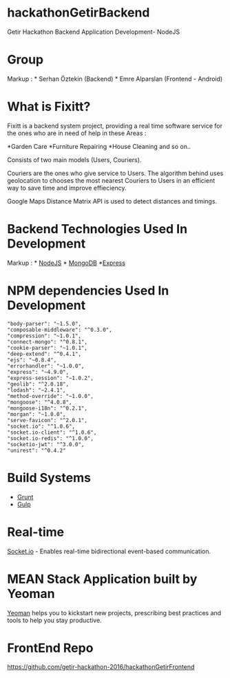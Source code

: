 # hackathonGetirBackend

Getir Hackathon Backend Application Development- NodeJS


# Group
Markup : * Serhan Öztekin (Backend)
         * Emre Alparslan (Frontend - Android)

# What is Fixitt?
Fixitt is a backend system project, providing a real time software service for the ones who are in need of help in these Areas :

*Garden Care
*Furniture Repairing
*House Cleaning 
and so on..

Consists of two main models (Users, Couriers).

Couriers are the ones who give service to Users.
The algorithm behind uses geolocation to chooses the most nearest Couriers to Users in an efficient way to save time and improve effieciency.


Google Maps Distance Matrix API is used to detect distances and timings.

# Backend Technologies Used In Development
Markup : * [NodeJS](https://nodejs.org/en/)
         * [MongoDB](https://www.mongodb.org/)
         *[Express](http://expressjs.com/)




# NPM dependencies Used In Development 

    "body-parser": "~1.5.0",
    "composable-middleware": "^0.3.0",
    "compression": "~1.0.1",
    "connect-mongo": "^0.8.1",
    "cookie-parser": "~1.0.1",
    "deep-extend": "^0.4.1",
    "ejs": "~0.8.4",
    "errorhandler": "~1.0.0",
    "express": "~4.9.0",
    "express-session": "~1.0.2",
    "geolib": "^2.0.18",
    "lodash": "~2.4.1",
    "method-override": "~1.0.0",
    "mongoose": "^4.0.8",
    "mongoose-i18n": "^0.2.1",
    "morgan": "~1.0.0",
    "serve-favicon": "^2.0.1",
    "socket.io": "^1.0.6",
    "socket.io-client": "^1.0.6",
    "socket.io-redis": "^1.0.0",
    "socketio-jwt": "^3.0.0",
    "unirest": "^0.4.2"

# Build Systems

* [Grunt](http://gruntjs.com/)
* [Gulp](http://gulpjs.com/)

# Real-time

[Socket.io](http://socket.io/) - Enables real-time bidirectional event-based communication.

# MEAN Stack Application built by Yeoman

[Yeoman](http://yeoman.io/) helps you to kickstart new projects, prescribing best practices and tools to help you stay productive.


# FrontEnd Repo

https://github.com/getir-hackathon-2016/hackathonGetirFrontend


